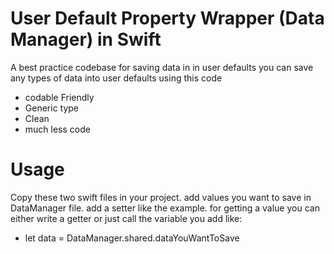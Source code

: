 # User Default Property Wrapper (Data Manager) in Swift
A best practice codebase for saving data in in user defaults
you can save any types of data into user defaults using this code

- codable Friendly
- Generic type
- Clean
- much less code

# Usage
Copy these two swift files in your project.
add values you want to save in DataManager file.
add a setter like the example.
for getting a value you can either write a getter or just call the variable you add like:

- let data = DataManager.shared.dataYouWantToSave
